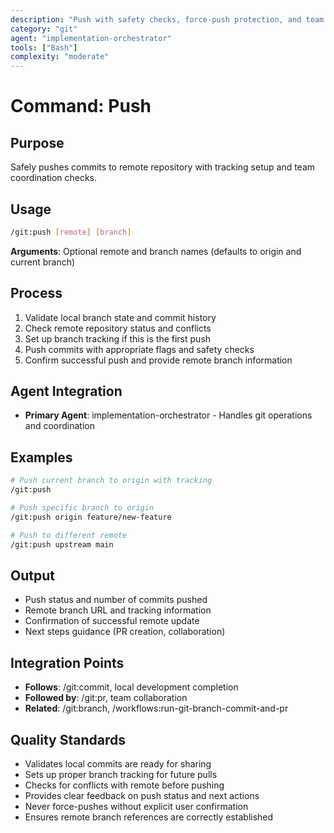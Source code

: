 ```yaml
---
description: "Push with safety checks, force-push protection, and team coordination"
category: "git"
agent: "implementation-orchestrator"
tools: ["Bash"]
complexity: "moderate"
---
```


# Command: Push

## Purpose

Safely pushes commits to remote repository with tracking setup and team coordination checks.

## Usage

```bash
/git:push [remote] [branch]
```

**Arguments**: Optional remote and branch names (defaults to origin and current branch)

## Process

1. Validate local branch state and commit history
2. Check remote repository status and conflicts
3. Set up branch tracking if this is the first push
4. Push commits with appropriate flags and safety checks
5. Confirm successful push and provide remote branch information

## Agent Integration

- **Primary Agent**: implementation-orchestrator - Handles git operations and coordination

## Examples

```bash
# Push current branch to origin with tracking
/git:push

# Push specific branch to origin
/git:push origin feature/new-feature

# Push to different remote
/git:push upstream main
```

## Output

- Push status and number of commits pushed
- Remote branch URL and tracking information
- Confirmation of successful remote update
- Next steps guidance (PR creation, collaboration)

## Integration Points

- **Follows**: /git:commit, local development completion
- **Followed by**: /git:pr, team collaboration
- **Related**: /git:branch, /workflows:run-git-branch-commit-and-pr

## Quality Standards

- Validates local commits are ready for sharing
- Sets up proper branch tracking for future pulls
- Checks for conflicts with remote before pushing
- Provides clear feedback on push status and next actions
- Never force-pushes without explicit user confirmation
- Ensures remote branch references are correctly established